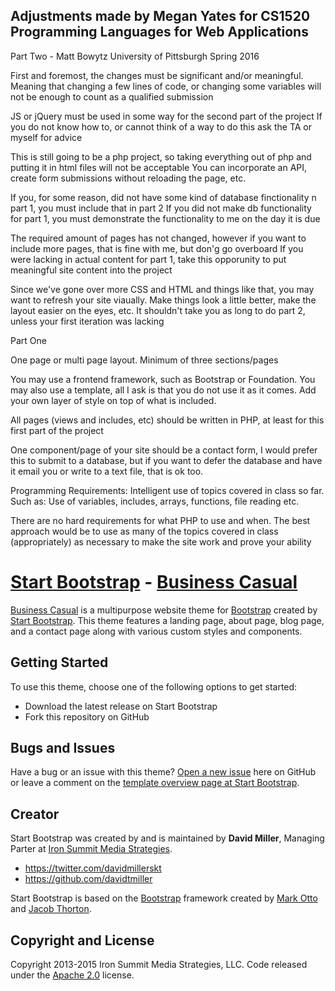 ## Adjustments made by Megan Yates for CS1520 Programming Languages for Web Applications

Part Two - Matt Bowytz University of Pittsburgh Spring 2016

First and foremost, the changes must be significant and/or meaningful. Meaning that changing a few lines of code, or changing some variables will not be enough to count as a qualified submission

JS or jQuery must be used in some way for the second part of the project
If you do not know how to, or cannot think of a way to do this ask the TA or myself for advice

This is still going to be a php project, so taking everything out of php and putting it in html files will not be acceptable
You can incorporate an API, create form submissions without reloading the page, etc.

If you, for some reason, did not have some kind of database finctionality n part 1, you must include that in part 2
If you did not make db functionality for part 1, you must demonstrate the functionality to me on the day it is due

The required amount of pages has not changed, however if you want to include more pages, that is fine with me, but don'g go overboard
If you were lacking in actual content for part 1, take this opporunity to put meaningful site content into the project

Since we've gone over more CSS and HTML and things like that, you may want to refresh your site viaually. Make things look a little better, make the layout easier on the eyes, etc.
It shouldn't take you as long to do part 2, unless your first iteration was lacking

Part One

One page or multi page layout. Minimum of three sections/pages

You may use a frontend framework, such as Bootstrap or Foundation. You may also use a template, all I ask is that
you do not use it as it comes. Add your own layer of style on top of what is included.

All pages (views and includes, etc) should be written in PHP, at least for this first part of the project

One component/page of your site should be a contact form, I would prefer this to submit to a database, but if you
want to defer the database and have it email you or write to a text file, that is ok too.

Programming Requirements:
Intelligent use of topics covered in class so far. Such as:
Use of variables, includes, arrays, functions, file reading etc.

There are no hard requirements for what PHP to use and when. The best approach would be to use as many of the
topics covered in class (appropriately) as necessary to make the site work and prove your ability


# [Start Bootstrap](http://startbootstrap.com/) - [Business Casual](http://startbootstrap.com/template-overviews/business-casual/)

[Business Casual](http://startbootstrap.com/template-overviews/business-casual/) is a multipurpose website theme for [Bootstrap](http://getbootstrap.com/) created by [Start Bootstrap](http://startbootstrap.com/). This theme features a landing page, about page, blog page, and a contact page along with various custom styles and components.

## Getting Started

To use this theme, choose one of the following options to get started:
* Download the latest release on Start Bootstrap
* Fork this repository on GitHub

## Bugs and Issues

Have a bug or an issue with this theme? [Open a new issue](https://github.com/IronSummitMedia/startbootstrap-business-casual/issues) here on GitHub or leave a comment on the [template overview page at Start Bootstrap](http://startbootstrap.com/template-overviews/business-casual/).

## Creator

Start Bootstrap was created by and is maintained by **David Miller**, Managing Parter at [Iron Summit Media Strategies](http://www.ironsummitmedia.com/).

* https://twitter.com/davidmillerskt
* https://github.com/davidtmiller

Start Bootstrap is based on the [Bootstrap](http://getbootstrap.com/) framework created by [Mark Otto](https://twitter.com/mdo) and [Jacob Thorton](https://twitter.com/fat).

## Copyright and License

Copyright 2013-2015 Iron Summit Media Strategies, LLC. Code released under the [Apache 2.0](https://github.com/IronSummitMedia/startbootstrap-business-casual/blob/gh-pages/LICENSE) license.

